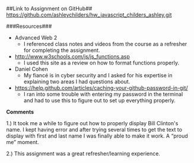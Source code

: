 ##Link to Assignment on GitHub##
https://github.com/ashleychilders/hw_javascript_childers_ashley.git


###Resources###

- Advanced Web 2
	- I referenced class notes and videos from the course as a refresher for completing the assignment.
-  http://www.w3schools.com/js/js_functions.asp
	- I used this site as a review on how to format functions properly.
- Daniel Cohen
	- My fiancé is in cyber security and I asked for his expertise in explaining two areas I had questions about.
- https://help.github.com/articles/caching-your-github-password-in-git/
    - I ran into some trouble with entering my password in the terminal and had to use this to figure out to set up everything properly. 

**Comments**

1.) It took me a while to figure out how to properly display Bill Clinton's name. I kept having error and after trying several times to get the text to display with first and last name I was finally able to make it work. A “proud me” moment.

2.) This assignment was a great refresher/learning experience.   
